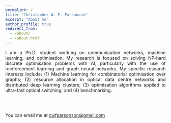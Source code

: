 ```yaml
---
permalink: /
title: "Christopher W. F. Parsonson"
excerpt: "About me"
author_profile: true
redirect_from: 
  - /about/
  - /about.html
---
```


<!--
   -<div style="text-align: justify"> 
   -I am a communication networks Ph.D. student. My research is focused on improving 
   -resource allocation in data centre networks. I am interested in 
   -using machine learning and optimisation algorithms to improve optical data centre
   -networks to the point where they have vastly superior scalability, bandwidth, 
   -latency and power consumption relative to their electronic counterparts. 
   -Specifically, I am working on: (1) Using machine learning for combinatorial 
   -optimisation over large graphs applied to resource allocation and scheduling 
   -in optical data centres; (2) optimisation algorithms applied to ultra-fast optical 
   -switching. 
   -</div>
   -->

<div style="text-align: justify"> 
I am a Ph.D. student working on communication networks, machine learning, and
optimisation.  My research is focused on solving NP-hard discrete optimisation
problems with AI, particularly with the use of reinforcement learning and graph
neural networks. My specific research interests include: (1) Machine learning
for combinatorial optimisation over graphs; (2) resource allocation in optical
data centre networks and distributed deep learning clusters; (3) optimisation
algorithms applied to ultra-fast optical switching; and (4) benchmarking.
</div>


<br/><br/>


You can email me at cwfparsonson@gmail.com


